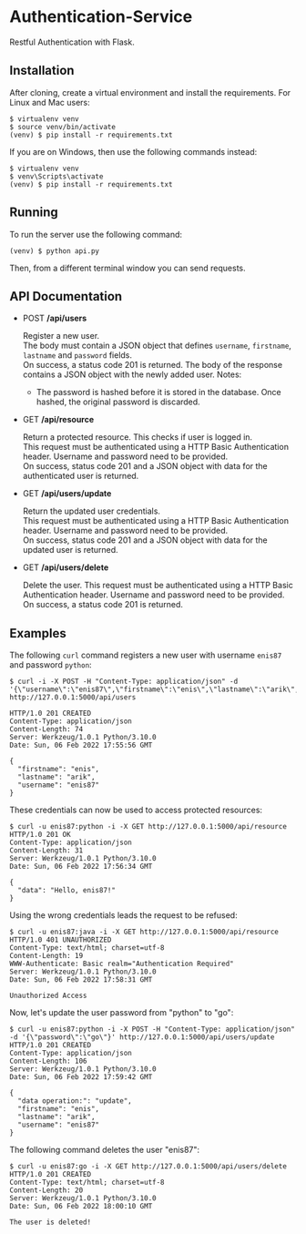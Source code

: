 # Authentication-Service

Restful Authentication with Flask.

## Installation

After cloning, create a virtual environment and install the requirements. For Linux and Mac users:

    $ virtualenv venv
    $ source venv/bin/activate
    (venv) $ pip install -r requirements.txt

If you are on Windows, then use the following commands instead:

    $ virtualenv venv
    $ venv\Scripts\activate
    (venv) $ pip install -r requirements.txt

## Running

To run the server use the following command:

    (venv) $ python api.py

Then, from a different terminal window you can send requests.

## API Documentation

- POST **/api/users**

    Register a new user.<br>
    The body must contain a JSON object that defines `username`, `firstname`, `lastname` and `password` fields.<br>
    On success, a status code 201 is returned. The body of the response contains a JSON object with the newly added user.
    Notes:
    - The password is hashed before it is stored in the database. Once hashed, the original password is discarded.

- GET **/api/resource**

    Return a protected resource. This checks if user is logged in.<br>This request must be authenticated using a HTTP Basic Authentication header. Username and password need to be provided.<br>
    On success, status code 201 and a JSON object with data for the authenticated user is returned.<br>

- GET **/api/users/update**

    Return the updated user credentials.<br>
    This request must be authenticated using a HTTP Basic Authentication header. Username and password need to be provided.<br>
    On success, status code 201 and a JSON object with data for the updated user is returned.<br>

- GET **/api/users/delete**
  
    Delete the user.
    This request must be authenticated using a HTTP Basic Authentication header. Username and password need to be provided.<br>
    On success, a status code 201 is returned.<br>

## Examples

The following `curl` command registers a new user with username `enis87` and password `python`:

```
$ curl -i -X POST -H "Content-Type: application/json" -d '{\"username\":\"enis87\",\"firstname\":\"enis\",\"lastname\":\"arik\",\"password\":\"python\"}' http://127.0.0.1:5000/api/users

HTTP/1.0 201 CREATED
Content-Type: application/json
Content-Length: 74
Server: Werkzeug/1.0.1 Python/3.10.0
Date: Sun, 06 Feb 2022 17:55:56 GMT

{
  "firstname": "enis",
  "lastname": "arik",
  "username": "enis87"
}
```

These credentials can now be used to access protected resources:

```
$ curl -u enis87:python -i -X GET http://127.0.0.1:5000/api/resource
HTTP/1.0 201 OK
Content-Type: application/json
Content-Length: 31
Server: Werkzeug/1.0.1 Python/3.10.0
Date: Sun, 06 Feb 2022 17:56:34 GMT

{
  "data": "Hello, enis87!"
}
```

Using the wrong credentials leads the request to be refused:

```
$ curl -u enis87:java -i -X GET http://127.0.0.1:5000/api/resource
HTTP/1.0 401 UNAUTHORIZED
Content-Type: text/html; charset=utf-8
Content-Length: 19
WWW-Authenticate: Basic realm="Authentication Required"
Server: Werkzeug/1.0.1 Python/3.10.0
Date: Sun, 06 Feb 2022 17:58:31 GMT

Unauthorized Access
```

Now, let's update the user password from "python" to "go":

```
$ curl -u enis87:python -i -X POST -H "Content-Type: application/json" -d '{\"password\":\"go\"}' http://127.0.0.1:5000/api/users/update
HTTP/1.0 201 CREATED
Content-Type: application/json
Content-Length: 106
Server: Werkzeug/1.0.1 Python/3.10.0
Date: Sun, 06 Feb 2022 17:59:42 GMT

{
  "data operation:": "update",
  "firstname": "enis",
  "lastname": "arik",
  "username": "enis87"
}
```

The following command deletes the user "enis87":

```
$ curl -u enis87:go -i -X GET http://127.0.0.1:5000/api/users/delete 
HTTP/1.0 201 CREATED
Content-Type: text/html; charset=utf-8
Content-Length: 20
Server: Werkzeug/1.0.1 Python/3.10.0
Date: Sun, 06 Feb 2022 18:00:10 GMT

The user is deleted!
```

